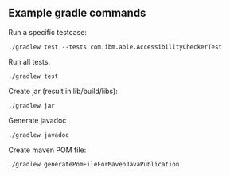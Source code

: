 ## Example gradle commands

Run a specific testcase:
```
./gradlew test --tests com.ibm.able.AccessibilityCheckerTest
```

Run all tests:
```
./gradlew test
```

Create jar (result in lib/build/libs):
```
./gradlew jar
```

Generate javadoc
```
./gradlew javadoc
```

Create maven POM file:
```
./gradlew generatePomFileForMavenJavaPublication
```